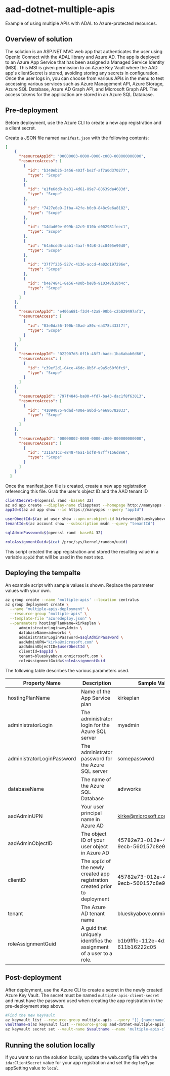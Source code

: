 # aad-dotnet-multiple-apis

Example of using multiple APIs with ADAL to Azure-protected resources.

## Overview of solution

The solution is an ASP.NET MVC web app that authenticates the user using OpenId Connect with the ADAL library and Azure AD. The app is deployed to an Azure App Service that has been assigned a Managed Service Identity (MSI). This MSI is given permission to an Azure Key Vault where the AAD app's clientSecret is stored, avoiding storing any secrets in configuration. Once the user logs in, you can choose from various APIs in the menu to test accessing various services such as Azure Management API, Azure Storage, Azure SQL Database, Azure AD Graph API, and Microsoft Graph API. The access tokens for the application are stored in an Azure SQL Database. 

## Pre-deployment
Before deployment, use the Azure CLI to create a new app registration and a client secret. 

Create a JSON file named `manifest.json` with the following contents:

````json
[
    {
      "resourceAppId": "00000003-0000-0000-c000-000000000000",
      "resourceAccess": [
        {
          "id": "b340eb25-3456-403f-be2f-af7a0d370277",
          "type": "Scope"
        },
        {
          "id": "e1fe6dd8-ba31-4d61-89e7-88639da4683d",
          "type": "Scope"
        },
        {
          "id": "7427e0e9-2fba-42fe-b0c0-848c9e6a8182",
          "type": "Scope"
        },
        {
          "id": "14dad69e-099b-42c9-810b-d002981feec1",
          "type": "Scope"
        },
        {
          "id": "64a6cdd6-aab1-4aaf-94b8-3cc8405e90d0",
          "type": "Scope"
        },
        {
          "id": "37f7f235-527c-4136-accd-4a02d197296e",
          "type": "Scope"
        },
        {
          "id": "b4e74841-8e56-480b-be8b-910348b18b4c",
          "type": "Scope"
        }
      ]
    },
    {
      "resourceAppId": "e406a681-f3d4-42a8-90b6-c2b029497af1",
      "resourceAccess": [
        {
          "id": "03e0da56-190b-40ad-a80c-ea378c433f7f",
          "type": "Scope"
        }
      ]
    },
    {
      "resourceAppId": "022907d3-0f1b-48f7-badc-1ba6abab6d66",
      "resourceAccess": [
        {
          "id": "c39ef2d1-04ce-46dc-8b5f-e9a5c60f0fc9",
          "type": "Scope"
        }
      ]
    },
    {
      "resourceAppId": "797f4846-ba00-4fd7-ba43-dac1f8f63013",
      "resourceAccess": [
        {
          "id": "41094075-9dad-400e-a0bd-54e686782033",
          "type": "Scope"
        }
      ]
    },
    {
      "resourceAppId": "00000002-0000-0000-c000-000000000000",
      "resourceAccess": [
        {
          "id": "311a71cc-e848-46a1-bdf8-97ff7156d8e6",
          "type": "Scope"
        }
      ]
    }
  ]
````
Once the manifest.json file is created, create a new app registration referencing this file. Grab the user's object ID and the AAD tenant ID

````bash
clientSecret=$(openssl rand -base64 32)
az ad app create --display-name cliapptest --homepage http://manyapps --identifier-uris https://manyapps --required-resource-accesses manifest.json --password $clientSecret
appId=$(az ad app show --id https://manyapps --query "appId")

userObectId=$(az ad user show --upn-or-object-id kirkevans@blueskyabove.onmicrosoft.com --query "objectId")
tenantId=$(az account show --subscription msdn --query "tenantId")

sqlAdminPassword=$(openssl rand -base64 32)

roleAssignmentGuid=$(cat /proc/sys/kernel/random/uuid)
````
This script created the app registration and stored the resulting value in a variable `appId` that will be used in the next step.


## Deploying the tempalte

An example script with sample values is shown. Replace the parameter values with your own.

````bash
az group create --name 'multiple-apis' --location centralus
az group deployment create \
  --name "multiple-apis-deployment" \
  --resource-group "multiple-apis" \
  --template-file "azuredeploy.json" \
  --parameters hostingPlanName=kirkeplan \
      administratorLogin=myAdmin \
      databaseName=advworks \
      administratorLoginPassword=$sqlAdminPassword \
      aadAdminUPN="kirke@microsoft.com" \
      aadAdminObjectID=$userObectId \
      clientId=$appId \
      tenant=blueskyabove.onmicrosoft.com \
      roleAssignmentGuid=$roleAssignmentGuid
````
The following table describes the various parameters used.

Property Name | Description | Sample Value
--- | --- | ---
hostingPlanName | Name of the App Service plan | kirkeplan
administratorLogin | The administrator login for the Azure SQL server | myadmin
administratorLoginPassword | The administrator password for the Azure SQL server | somepassword
databaseName | The name of the Azure SQL Database | advworks
aadAdminUPN | Your user principal name in Azure AD | kirke@microsoft.com
aadAdminObjectID | The object ID of your user object in Azure AD | 45782e73-012e-4ef3-9ecb-560157c8e927
clientID | The `appId` of the newly created app registration created prior to deployment | 45782e73-012e-4ef3-9ecb-560157c8e927
tenant | The Azure AD tenant name | blueskyabove.onmicrosoft.com
roleAssignmentGuid | A guid that uniquely identifies the assignment of a user to a role. | b1b9fffc-112e-4d14-b0d5-611b16222c05

## Post-deployment

After deployment, use the Azure CLI to create a secret in the newly created Azure Key Vault. The secret must be named `multiple-apis-client-secret` and must have the password used when creating the app registration in the pre-deployment step above.

````bash
#Find the new KeyVault
az keyvault list --resource-group multiple-apis --query "[].{name:name}"
vaultname=$(az keyvault list --resource-group aad-dotnet-multiple-apis --query "[0].name")
az keyvault secret set --vault-name $vaultname --name 'multiple-apis-client-secret' --value $clientSecret
````

## Running the solution locally
If you want to run the solution locally, update the web.config file with the `ida:ClientSecret` value for your app registration and set the `deployType` appSetting value to `local`. 

